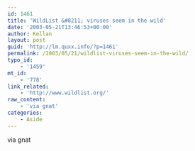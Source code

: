 ```yaml
---
id: 1461
title: 'WildList &#8211; viruses seem in the wild'
date: '2003-05-21T13:46:53+00:00'
author: Kellan
layout: post
guid: 'http://lm.quxx.info/?p=1461'
permalink: /2003/05/21/wildlist-viruses-seem-in-the-wild/
typo_id:
    - '1459'
mt_id:
    - '778'
link_related:
    - 'http://www.wildlist.org/'
raw_content:
    - 'via gnat'
categories:
    - Aside
---
```


via gnat